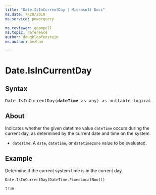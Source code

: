```yaml
---
title: "Date.IsInCurrentDay | Microsoft Docs"
ms.date: 7/29/2019
ms.service: powerquery

ms.reviewer: gepopell
ms.topic: reference
author: dougklopfenstein
ms.author: bezhan

---
```

# Date.IsInCurrentDay

## Syntax

<pre>
Date.IsInCurrentDay(<b>dateTime</b> as any) as nullable logical
</pre>

## About
Indicates whether the given datetime value `dateTime` occurs during the current day, as determined by the current date and time on the system. 
- `dateTime`: A `date`, `datetime`, or `datetimezone` value to be evaluated.

## Example 
Determine if the current system time is in the current day.

```powerquery-m
Date.IsInCurrentDay(DateTime.FixedLocalNow())
```

`true`

